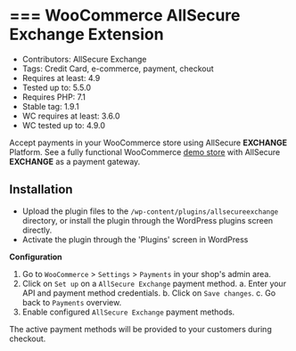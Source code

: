 === 
WooCommerce AllSecure Exchange Extension 
===
- Contributors: AllSecure Exchange
- Tags: Credit Card, e-commerce, payment, checkout
- Requires at least: 4.9
- Tested up to: 5.5.0
- Requires PHP: 7.1
- Stable tag: 1.9.1
- WC requires at least: 3.6.0
- WC tested up to: 4.9.0

Accept payments in your WooCommerce store using AllSecure **EXCHANGE** Platform. See a fully functional WooCommerce <a href="http://demo.allsecure.xyz/cart/exchange/woo" target="_new">demo store</a> with AllSecure **EXCHANGE** as a payment gateway.

## Installation
- Upload the plugin files to the `/wp-content/plugins/allsecureexchange` directory, or install the plugin through the WordPress plugins screen directly.
- Activate the plugin through the 'Plugins' screen in WordPress

**Configuration**

1. Go to `WooCommerce` > `Settings` > `Payments` in your shop's admin area.
2. Click on `Set up` on a `AllSecure Exchange` payment method.
    a. Enter your API and payment method credentials.
    b. Click on `Save changes`.
    c. Go back to `Payments` overview.
3. Enable configured `AllSecure Exchange` payment methods.

The active payment methods will be provided to your customers during checkout.

